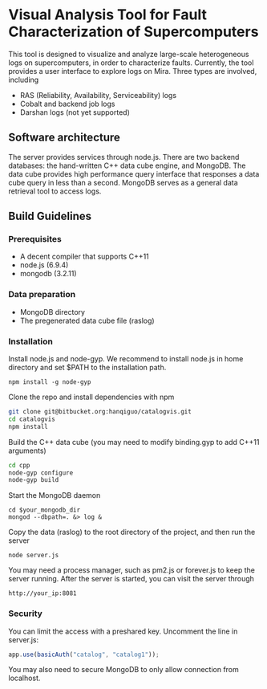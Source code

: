 # Visual Analysis Tool for Fault Characterization of Supercomputers

This tool is designed to visualize and analyze large-scale heterogeneous logs on supercomputers, in order to characterize faults.  Currently, the tool provides a user interface to explore logs on Mira.  Three types are involved, including

- RAS (Reliability, Availability, Serviceability) logs
- Cobalt and backend job logs
- Darshan logs (not yet supported)

## Software architecture

The server provides services through node.js.  There are two backend databases: the hand-written C++ data cube engine, and MongoDB.  The data cube provides high performance query interface that responses a data cube query in less than a second.  MongoDB serves as a general data retrieval tool to access logs.  

## Build Guidelines

### Prerequisites

- A decent compiler that supports C++11
- node.js (6.9.4)
- mongodb (3.2.11)

### Data preparation

- MongoDB directory
- The pregenerated data cube file (raslog)

### Installation

Install node.js and node-gyp.  We recommend to install node.js in home directory and set $PATH to the installation path.

```shell
npm install -g node-gyp 
```

Clone the repo and install dependencies with npm

```bash
git clone git@bitbucket.org:hanqiguo/catalogvis.git
cd catalogvis
npm install
```

Build the C++ data cube (you may need to modify binding.gyp to add C++11 arguments)

```bash
cd cpp
node-gyp configure
node-gyp build
```

Start the MongoDB daemon

```shell
cd $your_mongodb_dir
mongod --dbpath=. &> log & 
```

Copy the data (raslog) to the root directory of the project, and then run the server

```shell
node server.js
```

You may need a process manager, such as pm2.js or forever.js to keep the server running.  After the server is started, you can visit the server through

```
http://your_ip:8081
```

### Security

You can limit the access with a preshared key.  Uncomment the line in server.js:

```javascript
app.use(basicAuth("catalog", "catalog1"));
```

You may also need to secure MongoDB to only allow connection from localhost.  
